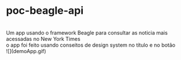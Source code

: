 # poc-beagle-api
</br>
Um app usando o framework Beagle para consultar as noticia mais acessadas no New York Times</br>
o app foi feito usando conseitos de design system no título e no botão</br>
![](demoApp.gif)
